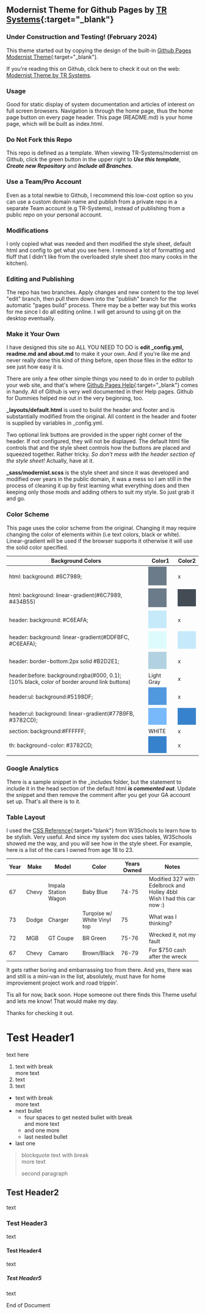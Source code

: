 ## Modernist Theme for Github Pages by [TR Systems](https://TR-Systems.github.io/web/){:target="_blank"}
### Under Construction and Testing! (February 2024)
This theme started out by copying the design of the built-in [Github Pages Modernist Theme](https://github.com/pages-themes/modernist){:target="_blank"}.

If you're reading this on Github, click here to check it out on the web: [Modernist Theme by TR Systems](https://tr-systems.github.io/modernist/).

### Usage
Good for static display of system documentation and articles of interest on full screen browsers. Navigation is through the home page, thus the home page button on every page header. This page (README.md) is your home page, which will be built as index.html.

### Do Not Fork this Repo
This repo is defined as a template. When viewing TR-Systems/modernist on Github, click the green button in the upper right to ***Use this template***, ***Create new Repository*** and ***Include all Branches***.

### Use a Team/Pro Account
Even as a total newbie to Github, I recommend this low-cost option so you can use a custom domain name and publish from a private repo in a separate Team account (e.g TR-Systems), instead of publishing from a public repo on your personal account.

### Modifications
I only copied what was needed and then modified the style sheet, default html and config to get what you see here. I removed a lot of formatting and fluff that I didn't like from the overloaded style sheet (too many cooks in the kitchen).

### Editing and Publishing
The repo has two branches. Apply changes and new content to the top level "edit" branch, then pull them down into the "publish" branch for the automatic "pages build" process. There may be a better way but this works for me since I do all editing online. I will get around to using git on the desktop eventually.

### Make it Your Own
I have designed this site so ALL YOU NEED TO DO is **edit _config.yml, readme.md and about.md** to make it your own. And if you're like me and never really done this kind of thing before, open those files in the editor to see just how easy it is.

There are only a few other simple things you need to do in order to publish your web site, and that's where [Github Pages Help](https://docs.github.com/en/pages){:target="_blank"} comes in handy. All of Github is very well documented in their Help pages. Github for Dummies helped me out in the very beginning, too.

**_layouts/default.html** is used to build the header and footer and is substantially modified from the original. All content in the header and footer is supplied by variables in _config.yml. 

Two optional link buttons are provided in the upper right corner of the header. If not configured, they will not be displayed. The default html file controls that and the style sheet controls how the buttons are placed and squeezed together. Rather tricky. *So don't mess with the header section of the style sheet!* Actually, have at it. 

**_sass/modernist.scss** is the style sheet and since it was developed and modified over years in the public domain, it was a mess so I am still in the process of cleaning it up by first learning what everything does and then keeping only those mods and adding others to suit my style. So just grab it and go.

### Color Scheme
This page uses the color scheme from the original. Changing it may require changing the color of elements within (i.e text colors, black or white). Linear-gradient will be used if the browser supports it otherwise it will use the solid color specified.

| Background Colors | Color1 | Color2 |
| ----------------- | ------ | ------ |
| html: background: #6C7989; | <img width="48" src="images/color-6C7989.png"> | x |
| html: background: linear-gradient(#6C7989, #434B55) | <img width="48" src="images/color-6C7989.png"> | <img width="48" src="images/color-434B55.png"> |
| header: background: #C6EAFA; | <img width="48" src="images/color-C6EAFA.png"> | x |
| header: background: linear-gradient(#DDFBFC, #C6EAFA); | <img width="48" src="images/color-DDFBFC.png"> | <img width="48" src="images/color-C6EAFA.png"> |
| header: border-bottom:2px solid #B2D2E1; | <img width="48" src="images/color-B2D2E1.png"> | x |
| header:before: background:rgba(#000, 0.1);<br>(10% black, color of border around link buttons) | Light Gray | x |
| header:ul: background:#5198DF; | <img width="48" src="images/color-5198DF.png"> | x |
| header:ul: background: linear-gradient(#77B9FB, #3782CD); | <img width="48" src="images/color-77B9FB.png"> | <img width="48" src="images/color-3782CD.png"> |
| section: background:#FFFFFF; | WHITE | x |
| th: background-color: #3782CD; | <img width="48" src="images/color-3782CD.png"> | x |

### Google Analytics
There is a sample snippet in the _includes folder, but the statement to include it in the head section of the default html ***is commented out***. Update the snippet and then remove the comment after you get your GA account set up. That's all there is to it.

### Table Layout
I used the [CSS Reference](https://www.w3schools.com/cssref/index.php){:target="blank"} from W3Schools to learn how to be stylish. Very useful. And since my system doc uses tables, W3Schools showed me the way, and you will see how in the style sheet. For example, here is a list of the cars I owned from age 18 to 23.

| Year | Make | Model | Color | Years Owned | Notes |
| ---- | ---- | ----- | ----- | ----------- | ----- |
| 67 | Chevy | Impala Station Wagon | Baby Blue | 74-75 | Modified 327 with Edelbrock and Holley 4bbl<br>Wish I had this car now :) |
| 73 | Dodge | Charger | Turqoise w/<br>White Vinyl top | 75 | What was I thinking? |
| 72 | MGB | GT Coupe | BR Green | 75-76 | Wrecked it, not my fault |
| 67 | Chevy | Camaro | Brown/Black | 76-79 | For $750 cash after the wreck |

It gets rather boring and embarrassing too from there. And yes, there was and still is a mini-van in the list, absolutely, must have for home improviement project work and road trippin'.

Tis all for now, back soon. Hope someone out there finds this Theme useful and lets me know! That would make my day.

Thanks for checking it out.

# Test Header1
text here

1. text with break<br>
more text
2. text
3. text

* text with break<br>
more text
* next bullet
    * four spaces to get nested bullet with break<br>
    and more text
    * and one more
    * last nested bullet
* last one

> blockquote text with break<br>more text
>
> second paragraph

## Test Header2
text

### Test Header3
text

#### Test Header4
text

##### Test Header5
text

End of Document
